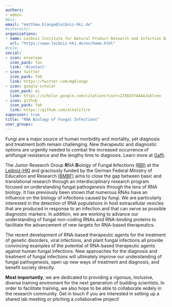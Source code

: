 ```yaml
---
authors:
- admin
#bio: 
email: "matthew.blango@leibniz-hki.de"
#interests:
organizations:
- name: Leibniz Institute for Natural Product Research and Infection Biology (Leibniz-HKI)
  url: "https://www.leibniz-hki.de/en/home.html"
#role: 
social:
- icon: envelope
  icon_pack: fas
  link: '#contact'
- icon: twitter
  icon_pack: fab
  link: https://twitter.com/mgblango
- icon: google-scholar
  icon_pack: ai
  link: https://scholar.google.com/citations?user=2ZXBIEYAAAAJ&hl=en
- icon: github
  icon_pack: fab
  link: https://github.com/alkalifire
superuser: true
title: "RNA Biology of Fungal Infections"
user_groups:
---
```


Fungi are a major source of human morbidity and mortality, yet diagnosis and treatment both remain challenging. New therapeutic and diagnostic options are urgently needed to combat the increased occurrence of antifungal resistance and the lengthy time to diagnosis. Learn more at [Gaffi](https://www.gaffi.org/).

The Junior Research Group **R**NA **B**iology of Fungal **I**nfections [(RBI)](https://twitter.com/mgblango) at the [Leibniz-HKI](https://www.leibniz-hki.de/en/home.html) and graciously funded by the German Federal Ministry of Education and Research [(BMBF)](www.bmbf.de) aims to close the gap between basic and translational research through an interdisciplinary research program focused on understanding fungal pathogenesis through the lens of RNA biology. It has previously been shown that numerous RNAs have an influence on the biology of infections caused by fungi. We are particularly interested in the detection of RNA populations in host extracellular vesicles that are produced in response to an infection and that can serve as possible diagnostic markers. In addition, we are working to advance our understanding of fungal non-coding RNAs and RNA-binding proteins to facilitate the advancement of new targets for RNA-based therapeutics. 

The recent development of RNA-based therapeutic agents for the treatment of genetic disorders, viral infections, and plant fungal infections all provide convincing examples of the potential of RNA-based therapeutic agents against human fungal infections. New approaches for the diagnosis and treatment of fungal infections will ultimately improve our understanding of fungal pathogenesis, open up new ways of treatment and diagnosis, and benefit society directly.

**Most importantly**, we are dedicated to providing a rigorous, inclusive, diverse training enviroment for the next generation of budding scientists. In order to facilitate training, we also hope to be able to collaborate widely in the research community. Get in touch if you are interested in setting up a shared lab meeting or pitching a collaborative project!